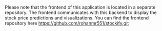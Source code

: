 Please note that the frontend of this application is located in a separate repository. The frontend communicates with this backend to display the stock price predictions and visualizations. You can find the frontend repository here https://github.com/rohanmr551/stockify.git
